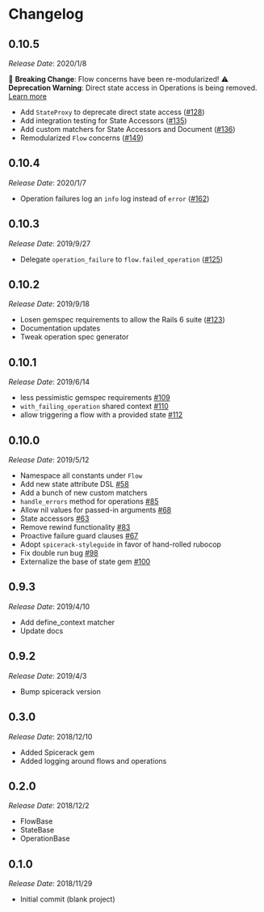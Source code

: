 # Changelog

## 0.10.5

*Release Date*: 2020/1/8

🚨 **Breaking Change**: Flow concerns have been re-modularized!
⚠️ **Deprecation Warning**: Direct state access in Operations is being removed. [Learn more](./DEPRECATION_NOTICE.md)

- Add `StateProxy` to deprecate direct state access ([#128](https://github.com/Freshly/flow/pull/128))
- Add integration testing for State Accessors ([#135](https://github.com/Freshly/flow/pull/135))
- Add custom matchers for State Accessors and Document ([#136](https://github.com/Freshly/flow/pull/136))
- Remodularized `Flow` concerns ([#149](https://github.com/Freshly/flow/pull/149))

## 0.10.4

*Release Date*: 2020/1/7

- Operation failures log an `info` log instead of `error` ([#162](https://github.com/Freshly/flow/pull/162))

## 0.10.3

*Release Date*: 2019/9/27

- Delegate `operation_failure` to `flow.failed_operation` ([#125](https://github.com/Freshly/flow/pull/125))

## 0.10.2

*Release Date*: 2019/9/18

- Losen gemspec requirements to allow the Rails 6 suite ([#123](https://github.com/Freshly/flow/pull/123))
- Documentation updates
- Tweak operation spec generator

## 0.10.1

*Release Date*: 2019/6/14

- less pessimistic gemspec requirements [#109](https://github.com/Freshly/flow/pull/109)
- `with_failing_operation` shared context [#110](https://github.com/Freshly/flow/pull/110)
- allow triggering a flow with a provided state [#112](https://github.com/Freshly/flow/pull/112)

## 0.10.0

*Release Date*: 2019/5/12

- Namespace all constants under `Flow`
- Add new state attribute DSL [#58](https://github.com/Freshly/flow/pull/58)
- Add a bunch of new custom matchers 
- `handle_errors` method for operations [#85](https://github.com/Freshly/flow/pull/85)
- Allow nil values for passed-in arguments [#68](https://github.com/Freshly/flow/pull/68)
- State accessors [#63](https://github.com/Freshly/flow/pull/63)
- Remove rewind functionality [#83](https://github.com/Freshly/flow/pull/83)
- Proactive failure guard clauses [#67](https://github.com/Freshly/flow/pull/67)
- Adopt `spicerack-styleguide` in favor of hand-rolled rubocop
- Fix double run bug [#98](https://github.com/Freshly/flow/pull/98)
- Externalize the base of state gem [#100](https://github.com/Freshly/flow/pull/100)

## 0.9.3

*Release Date*: 2019/4/10

- Add define_context matcher
- Update docs

## 0.9.2

*Release Date*: 2019/4/3

- Bump spicerack version

## 0.3.0

*Release Date*: 2018/12/10

- Added Spicerack gem
- Added logging around flows and operations

## 0.2.0

*Release Date*: 2018/12/2

- FlowBase
- StateBase
- OperationBase

## 0.1.0

*Release Date*: 2018/11/29

- Initial commit (blank project)
